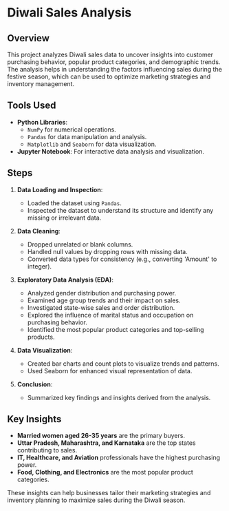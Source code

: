 # Diwali Sales Analysis

## Overview
This project analyzes Diwali sales data to uncover insights into customer purchasing behavior, popular product categories, and demographic trends. The analysis helps in understanding the factors influencing sales during the festive season, which can be used to optimize marketing strategies and inventory management.

## Tools Used
- **Python Libraries**: 
  - `NumPy` for numerical operations.
  - `Pandas` for data manipulation and analysis.
  - `Matplotlib` and `Seaborn` for data visualization.
- **Jupyter Notebook**: For interactive data analysis and visualization.

## Steps
1. **Data Loading and Inspection**:
   - Loaded the dataset using `Pandas`.
   - Inspected the dataset to understand its structure and identify any missing or irrelevant data.

2. **Data Cleaning**:
   - Dropped unrelated or blank columns.
   - Handled null values by dropping rows with missing data.
   - Converted data types for consistency (e.g., converting 'Amount' to integer).

3. **Exploratory Data Analysis (EDA)**:
   - Analyzed gender distribution and purchasing power.
   - Examined age group trends and their impact on sales.
   - Investigated state-wise sales and order distribution.
   - Explored the influence of marital status and occupation on purchasing behavior.
   - Identified the most popular product categories and top-selling products.

4. **Data Visualization**:
   - Created bar charts and count plots to visualize trends and patterns.
   - Used Seaborn for enhanced visual representation of data.

5. **Conclusion**:
   - Summarized key findings and insights derived from the analysis.

## Key Insights
- **Married women aged 26-35 years** are the primary buyers.
- **Uttar Pradesh, Maharashtra, and Karnataka** are the top states contributing to sales.
- **IT, Healthcare, and Aviation** professionals have the highest purchasing power.
- **Food, Clothing, and Electronics** are the most popular product categories.

These insights can help businesses tailor their marketing strategies and inventory planning to maximize sales during the Diwali season.

